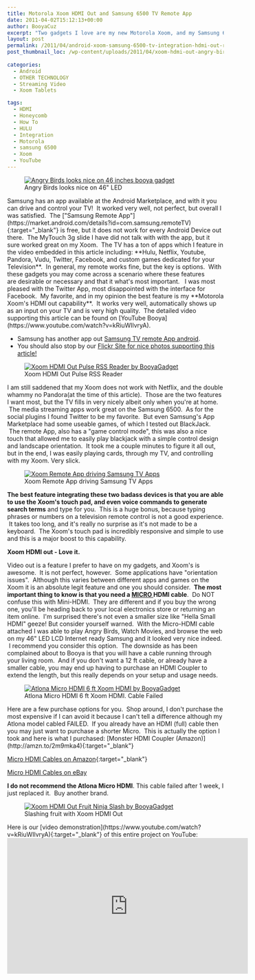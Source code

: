 ```yaml
---
title: Motorola Xoom HDMI Out and Samsung 6500 TV Remote App
date: 2011-04-02T15:12:13+00:00
author: BooyaCuz
excerpt: "Two gadgets I love are my new Motorola Xoom, and my Samsung 6500 LED LCD Internet Ready Television.  Connecting them together was a must, and I am very happy with the results."
layout: post
permalink: /2011/04/android-xoom-samsung-6500-tv-integration-hdmi-out-review.html
post_thumbnail_loc: /wp-content/uploads/2011/04/xoom-hdmi-out-angry-birds-splash-booyagadget-thumb.jpg
        
categories:
  - Android
  - OTHER TECHNOLOGY
  - Streaming Video
  - Xoom Tablets

tags:
  - HDMI
  - Honeycomb
  - How To
  - HULU
  - Integration
  - Motorola
  - samsung 6500
  - Xoom
  - YouTube
---
```

<figure>
	<a href="{{ site.cdn-url }}/wp-content/uploads/2011/04/xoom-hdmi-out-angry-birds-splash-booyagadget.jpg">
    <img src="{{ site.cdn-url }}/wp-content/uploads/2011/04/xoom-hdmi-out-angry-birds-splash-booyagadget-640.jpg" 
         alt="Angry Birds looks nice on 46 inches booya gadget" title="Angry Birds looks nice on 46 LED"></a>
	<figcaption>Angry Birds looks nice on 46" LED</figcaption>
</figure>
Samsung has an app available at the Android Marketplace, and with it you can drive and control your TV!  It worked very well, not perfect, but overall I was satisfied.  The ["Samsung Remote App"](https://market.android.com/details?id=com.samsung.remoteTV){:target="_blank"} is free, but it does not work for every Android Device out there.  The MyTouch 3g slide I have did not talk with with the app, but it sure worked great on my Xoom.  The TV has a ton of apps which I feature in the video embedded in this article including:  **Hulu, Netflix, Youtube, Pandora, Vudu, Twitter, Facebook, and custom games dedicated for your Television**.  In general, my remote works fine, but the key is options.  With these gadgets you may come across a scenario where these features are desirable or necessary and that it what's most important.   I was most pleased with the Twitter App, most disappointed with the interface for Facebook.  My favorite, and in my opinion the best feature is my **Motorola Xoom's HDMI out capability**.  It works very well, automatically shows up as an input on your TV and is very high quality.  The detailed video supporting this article can be found on [YouTube Booya](https://www.youtube.com/watch?v=kRiuWIlvryA).

* Samsung has another app out [Samsung TV remote App android](https://play.google.com/store/apps/details?id=com.samsung.samsungcatalog).
* You should also stop by our [Flickr Site for nice photos supporting this article!](https://www.flickr.com/photos/booyagadget/sets/72157626289526361 "Xoom Photo Collection")
<figure>
	<a href="{{ site.cdn-url }}/wp-content/uploads/2011/04/xoom-hdmi-out-pulse-rss-reader-booyagadget.jpg">
    <img src="{{ site.cdn-url }}/wp-content/uploads/2011/04/xoom-hdmi-out-pulse-rss-reader-booyagadget-640.jpg" 
         alt="Xoom HDMI Out Pulse RSS Reader by BooyaGadget" title="Xoom HDMI Out Pulse RSS Reader"></a>
	<figcaption>Xoom HDMI Out Pulse RSS Reader</figcaption>
</figure>

I am still saddened that my Xoom does not work with Netflix, and the double whammy no Pandora(at the time of this article).  Those are the two features I want most, but the TV fills in very nicely albeit only when you're at home.  The media streaming apps work great on the Samsung 6500.  As for the social plugins I found Twitter to be my favorite.  But even Samsung's App Marketplace had some useable games, of which I tested out BlackJack.  The remote App, also has a "game control mode", this was also a nice touch that allowed me to easily play blackjack with a simple control design and landscape orientation.  It took me a couple minutes to figure it all out, but in the end, I was easily playing cards, through my TV, and controlling with my Xoom. Very slick.
<figure>
	<a href="{{ site.cdn-url }}/wp-content/uploads/2011/04/xoom-hdmi-out-samsung-internet-ready-booyagadget.jpg">
    <img src="{{ site.cdn-url }}/wp-content/uploads/2011/04/xoom-hdmi-out-samsung-internet-ready-booyagadget-640.jpg" 
         alt="Xoom Remote App driving Samsung TV Apps" title="Xoom Remote App driving Samsung TV Apps"></a>
	<figcaption>Xoom Remote App driving Samsung TV Apps</figcaption>
</figure>

**The best feature integrating these two badass devices is that you are able to use the Xoom's touch pad, and even voice commands to generate search terms** and type for you.  This is a huge bonus, because typing phrases or numbers on a television remote control is not a good experience.  It takes too long, and it's really no surprise as it's not made to be a keyboard.  The Xoom's touch pad is incredibly responsive and simple to use and this is a major boost to this capability.

**Xoom HDMI out - Love it.**

Video out is a feature I prefer to have on my gadgets, and Xoom's is awesome.  It is not perfect, however.  Some applications have "orientation issues".  Although this varies between different apps and games on the Xoom it is an absolute legit feature and one you should consider.  **The most important thing to know is that you need a <span style="text-decoration: underline;">MICRO </span>HDMI cable**.  Do NOT confuse this with Mini-HDMI.  They are different and if you buy the wrong one, you'll be heading back to your local electronics store or returning an item online.  I'm surprised there's not even a smaller size like "Hella Small HDMI" geeze! But consider yourself warned.  With the Micro-HDMI cable attached I was able to play Angry Birds, Watch Movies, and browse the web on my 46" LED LCD Internet ready Samsung and it looked very nice indeed.  I recommend you consider this option.  The downside as has been complained about to Booya is that you will have a cable running through your living room.  And if you don't want a 12 ft cable, or already have a smaller cable, you may end up having to purchase an HDMI Coupler to extend the length, but this really depends on your setup and usage needs.
<figure>
	<a href="{{ site.cdn-url }}/wp-content/uploads/2011/04/atlona-micro-hdmi-6-ft-xoom-hdmi-booyagadget.jpg">
    <img src="{{ site.cdn-url }}/wp-content/uploads/2011/04/atlona-micro-hdmi-6-ft-xoom-hdmi-booyagadget-640.jpg" 
         alt="Atlona Micro HDMI 6 ft Xoom HDMI by BooyaGadget" title="Atlona Micro HDMI 6 ft Xoom HDMI"></a>
	<figcaption>Atlona Micro HDMI 6 ft Xoom HDMI. Cable Failed</figcaption>
</figure>
Here are a few purchase options for you.  Shop around, I don't purchase the most expensive if I can avoid it because I can't tell a difference although my Atlona model cabled FAILED.  If you already have an HDMI (full) cable then you may just want to purchase a shorter Micro.  This is actually the option I took and here is what I purchased: [Monster HDMI Coupler (Amazon)](http://amzn.to/2m9mka4){:target="_blank"}

[Micro HDMI Cables on Amazon](http://amzn.to/2li2gmw){:target="_blank"}
  
<a href="http://rover.ebay.com/rover/1/711-53200-19255-0/1?icep_ff3=9&pub=5574915563&toolid=10001&campid=5336813420&customid=&icep_uq=Micro+HDMI&icep_sellerId=&icep_ex_kw=&icep_sortBy=12&icep_catId=149974&icep_minPrice=&icep_maxPrice=&ipn=psmain&icep_vectorid=229466&kwid=902099&mtid=824&kw=lg" target="_blank">Micro HDMI Cables on eBay</a><img style="text-decoration: none; border: 0; padding: 0; margin: 0;" src="http://rover.ebay.com/roverimp/1/711-53200-19255-0/1?ff3=9&pub=5574915563&toolid=10001&campid=5336813420&customid=&uq=Micro+HDMI&mpt=[CACHEBUSTER]" alt="" />
  
**I do not recommend the Atlona Micro HDMI**. This cable failed after 1 week, I just replaced it.  Buy another brand.
<figure>
	<a href="{{ site.cdn-url }}/wp-content/uploads/2011/04/xoom-hdmi-out-fruit-ninja-slash-booyagadget.jpg">
    <img src="{{ site.cdn-url }}/wp-content/uploads/2011/04/xoom-hdmi-out-fruit-ninja-slash-booyagadget-640.jpg" 
         alt="Xoom HDMI Out Fruit Ninja Slash by BooyaGadget" title="Slashing fruit with Xoom HDMI Out"></a>
	<figcaption>Slashing fruit with Xoom HDMI Out</figcaption>
</figure>
Here is our [video demonstration](https://www.youtube.com/watch?v=kRiuWIlvryA){:target="_blank"} of this entire project on YouTube:
<iframe width="560" height="315" src="https://www.youtube.com/embed/kRiuWIlvryA" frameborder="0" allowfullscreen></iframe>